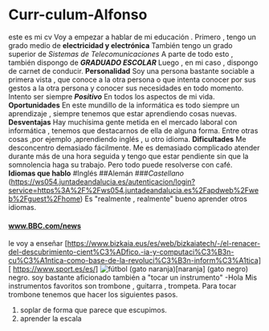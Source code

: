 # Curr-culum-Alfonso
este es mi cv 
Voy a empezar a hablar de mi educación .
Primero , tengo un grado medio de **electricidad  y electrónica**
También tengo un grado superior de _Sistemas de Telecomunicaciones_
A parte de todo esto , también dispongo de _**GRADUADO ESCOLAR**_
Luego , en mi caso , dispongo de carnet de conducir.
**Personalidad**
Soy una persona bastante sociable a primera vista , que conoce a la otra persona o que intenta conocer por sus gestos a la otra persona y conocer sus necesidades en todo momento.
Intento ser siempre **_Positivo_** En todos los aspectos de mi vida.
**Oportunidades**
En este mundillo de la informática es todo siempre un aprendizaje , siempre tenemos que estar aprendiendo cosas nuevas.
**Desventajas**
Hay muchísima gente metida en el mercado laboral con informática , tenemos que destacarnos de ella de alguna forma.
Entre otras cosas ,por ejemplo ,aprendiendo inglés , u otro idioma.
**Dificultades**
Me desconcentro demasiado fácilmente. Me es demasiado complicado atender durante más de una hora seguida y tengo que estar pendiente sin que la somnolencia haga su trabajo.
Pero todo puede resolverse con café.
**Idiomas que hablo**
#Inglés
##Alemán
###_Castellano_
(https://ws054.juntadeandalucia.es/autenticacion/login?service=https%3A%2F%2Fws054.juntadeandalucia.es%2Fapdweb%2Fweb%2Fguest%2Fhome)
Es "realmente , realmente" bueno  aprender otros  idiomas.
#### www.BBC.com/news
le voy a enseñar [https://www.bizkaia.eus/es/web/bizkaiatech/-/el-renacer-del-descubrimiento-cient%C3%ADfico.-ia-y-computaci%C3%B3n-cu%C3%A1ntica-como-base-de-la-revoluci%C3%B3n-inform%C3%A1tica] [ https://www.sport.es/es/]
![fútbol](https://es.uefa.com/uefachampionsleague/news/01e1-0e73ad276d87-443652e465c0-1000--el-trofeo-de-la-uefa-champions-league/)
(gato naranja)[naranja]
(gato negro)
negro.
soy bastante aficionado también a "tocar un instrumento"
-Hola
Mis instrumentos favoritos son trombone , guitarra , trompeta.
Para tocar trombone tenemos que hacer los siguientes pasos.
1. soplar de forma que parece que escupimos.
2. aprender la escala



